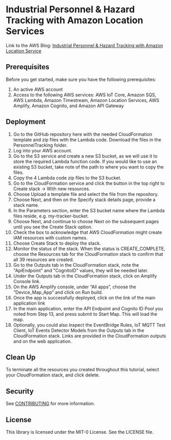 # Industrial Personnel & Hazard Tracking with Amazon Location Services
Link to the AWS Blog: [Industrial Personnel & Hazard Tracking with Amazon Location Service](https://aws.amazon.com/blogs/industries/industrial-personnel-hazard-tracking-with-amazon-location-service/)

## Prerequisites

Before you get started, make sure you have the following prerequisites:
1. An active AWS account
1. Access to the following AWS services: AWS IoT Core, Amazon SQS, AWS Lambda, Amazon Timestream, Amazon Location Services, AWS Amplify, Amazon Cognito, and Amazon API Gateway

## Deployment

1. Go to the GitHub repository here with the needed CloudFormation template and zip files with the Lambda code.  Download the files in the PersonnelTracking folder.
1. Log into your AWS account.
1. Go to the S3 service and create a new S3 bucket, as we will use it to store the required Lambda function code.  If you would like to use an existing S3 bucket, take note of the path to where you want to copy the files.
1. Copy the 4 Lambda code zip files to the S3 bucket.
1. Go to the CloudFormation service and click the button in the top right to Create stack -> With new resources. 
1. Choose Upload a template file and select the file from the repository.
1. Choose Next, and then on the Specify stack details page, provide a stack name.  
1. In the Parameters section, enter the S3 bucket name where the Lambda files reside, e.g. my-tracker-bucket.
1. Choose Next, and continue to choose Next on the subsequent pages until you see the Create Stack option.
1. Check the box to acknowledge that AWS CloudFormation might create IAM resources with custom names.
1. Choose Create Stack to deploy the stack.
1. Monitor the status of the stack. When the status is CREATE_COMPLETE, choose the Resources tab for the CloudFormation stack to confirm that all 39 resources are created.
1. Go to the Outputs tab in the CloudFormation stack, note the "ApiEndpoint" and "CognitoID" values, they will be needed later.
1. Under the Outputs tab in the CloudFormation stack, click on Amplify Console link.
1.	On the AWS Amplify console, under “All apps”, choose the “Device_Map_App” and click on Run build.
1.	Once the app is successfully deployed, click on the link of the main application link
1.	In the main application, enter the API Endpoint and Cognito ID Pool you noted from Step 13, and press submit to Start  Map.  This will load the map.
1.	Optionally, you could also inspect the EventBridge Rules, IoT MQTT Test Client, IoT Events Detector Models from the Outputs tab in the CloudFormation stack.  Links are provided in the CloudFormation outputs and on the web application.

## Clean Up

To terminate all the resources you created throughout this tutorial, select your CloudFormation stack, and click delete. 

## Security

See [CONTRIBUTING](CONTRIBUTING.md#security-issue-notifications) for more information.

## License

This library is licensed under the MIT-0 License. See the LICENSE file.

